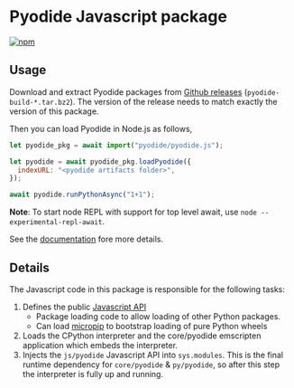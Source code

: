 # Pyodide Javascript package

<a href="https://www.npmjs.com/package/pyodide"><img src="https://img.shields.io/npm/v/pyodide" alt="npm"></a>

## Usage

Download and extract Pyodide packages from [Github
releases](https://github.com/pyodide/pyodide/releases)
(`pyodide-build-*.tar.bz2`). The version of the release needs to match exactly the version of this package.

Then you can load Pyodide in Node.js as follows,

```js
let pyodide_pkg = await import("pyodide/pyodide.js");

let pyodide = await pyodide_pkg.loadPyodide({
  indexURL: "<pyodide artifacts folder>",
});

await pyodide.runPythonAsync("1+1");
```

**Note**: To start node REPL with support for top level await, use `node --experimental-repl-await`.

See the [documentation](https://pyodide.org/en/stable/) fore more details.

## Details

The Javascript code in this package is responsible for the following tasks:

1. Defines the public [Javascript API](https://pyodide.org/en/stable/usage/api/js-api.html)
   - Package loading code to allow loading of other Python packages.
   - Can load
     [micropip](https://pyodide.org/en/stable/usage/api/micropip-api.html) to
     bootstrap loading of pure Python wheels
2. Loads the CPython interpreter and the core/pyodide emscripten application
   which embeds the interpreter.
3. Injects the `js/pyodide` Javascript API into `sys.modules`. This is the
   final runtime dependency for `core/pyodide` & `py/pyodide`, so after this step
   the interpreter is fully up and running.
